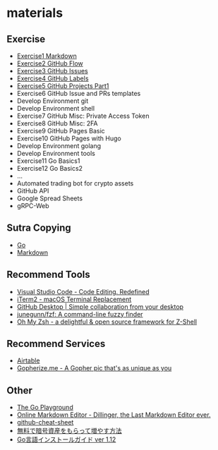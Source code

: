 # materials

## Exercise

- [Exercise1 Markdown](./exercises/exercise1)
- [Exercise2 GitHub Flow](./exercises/exercise2)
- [Exercise3 GitHub Issues](./exercises/exercise3)
- [Exercise4 GitHub Labels](./exercises/exercise4)
- [Exercise5 GitHub Projects Part1](./exercises/exercise5)
- Exercise6 GitHub Issue and PRs templates
- Develop Environment git
- Develop Environment shell
- Exercise7 GitHub Misc: Private Access Token
- Exercise8 GitHub Misc: 2FA
- Exercise9 GitHub Pages Basic
- Exercise10 GitHub Pages with Hugo
- Develop Environment golang
- Develop Environment tools
- Exercise11 Go Basics1
- Exercise12 Go Basics2
- ...
- Automated trading bot for crypto assets
- GitHub API
- Google Spread Sheets
- gRPC-Web

## Sutra Copying

- [Go](./sutra-copying/golang)
- [Markdown](./sutra-copying/markdown)


## Recommend Tools

- [Visual Studio Code - Code Editing. Redefined](https://code.visualstudio.com/)
- [iTerm2 - macOS Terminal Replacement](https://www.iterm2.com/)
- [GitHub Desktop | Simple collaboration from your desktop](https://desktop.github.com/)
- [junegunn/fzf: A command-line fuzzy finder](https://spectrum.chat/bcts369dojo/general/fzf~28cc3a45-cc02-4253-886d-5800b3c4a84a)
- [Oh My Zsh - a delightful & open source framework for Z-Shell](https://ohmyz.sh/)

## Recommend Services

- [Airtable](https://airtable.com/)
- [Gopherize.me - A Gopher pic that's as unique as you](https://gopherize.me/)

## Other

- [The Go Playground](https://play.golang.org/)
- [Online Markdown Editor - Dillinger, the Last Markdown Editor ever.](https://dillinger.io/)
- [github-cheat-sheet](https://github.com/tiimgreen/github-cheat-sheet/blob/master/README.ja.md)
- [無料で暗号資産をもらって増やす方法](https://bcts369.github.io/faucetinfo/#0)
- [Go言語インストールガイド ver 1.12](https://gist.github.com/bcts369/6c8c9a16091b300439cb57d6955b4674)


